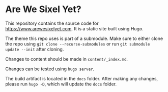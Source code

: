 # Are We Sixel Yet?

This repository contains the source code for https://www.arewesixelyet.com.
It is a static site built using Hugo.

The theme this repo uses is part of a submodule. Make sure to
either clone the repo using `git clone --recurse-submodules` or
run `git submodule update --init` after cloning.

Changes to content should be made in `content/_index.md`.

Changes can be tested using `hugo server`.

The build artifact is located in the `docs` folder.
After making any changes, please run `hugo -D`, which
will update the `docs` folder.